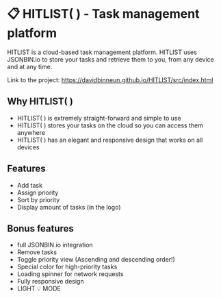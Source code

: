 # 📋 HITLIST( ) - Task management platform 
HITLIST is a cloud-based task management platform. 
HITLIST uses JSONBIN.io to store your tasks and retrieve them to you,
from any device and at any time.

Link to the project:
https://davidbinneun.github.io/HITLIST/src/index.html

## Why HITLIST( )
- HITLIST( ) is extremely straight-forward and simple to use
- HITLIST( ) stores your tasks on the cloud so you can access them anywhere
- HITLIST( ) has an elegant and responsive design that works on all devices

## Features
- Add task
- Assign priority
- Sort by priority
- Display amount of tasks (in the logo)

## Bonus features
- full JSONBIN.io integration
- Remove tasks
- Toggle priority view (Ascending and descending order!)
- Special color for high-priority tasks
- Loading spinner for network requests
- Fully responsive design
- LIGHT 💡 MODE
